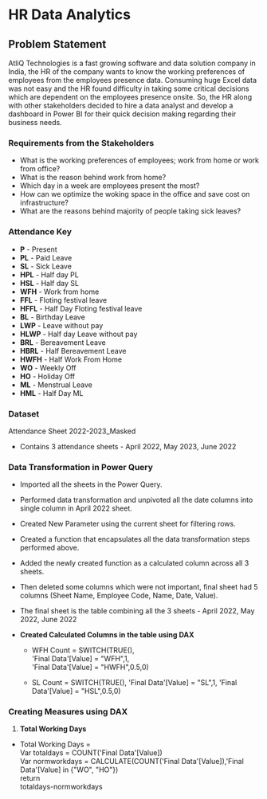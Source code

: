 # HR Data Analytics

## Problem Statement
AtliQ Technologies is a fast growing software and data solution company in India, the HR of the company wants to know the working preferences of employees from the employees presence data. Consuming huge Excel data was not easy and the HR found difficulty in taking some critical decisions which are dependent on the employees presence onsite. So, the HR along with other stakeholders decided to hire a data analyst and develop a dashboard in Power BI for their quick decision making regarding their business needs.

### Requirements from the Stakeholders
- What is the working preferences of employees; work from home or work from office?
- What is the reason behind work from home?
- Which day in a week are employees present the most?
- How can we optimize the woking space in the office and save cost on infrastructure?
- What are the reasons behind majority of people taking sick leaves?

### Attendance Key	
- **P**	- Present 
- **PL** - Paid Leave 
- **SL**	- Sick Leave 
- **HPL**	- Half day PL 
- **HSL**	- Half day SL
- **WFH**	- Work from home 
- **FFL**	- Floting festival leave 
- **HFFL**	- Half Day Floting festival leave 
- **BL** 	- Birthday Leave 
- **LWP**	- Leave without pay
- **HLWP** - Half day Leave without pay
- **BRL** - Bereavement Leave
- **HBRL** - Half Bereavement Leave
- **HWFH**	- Half Work From Home
- **WO**	- Weekly Off
- **HO**	- Holiday Off
- **ML**	- Menstrual Leave
- **HML**	- Half Day ML

### Dataset
Attendance Sheet 2022-2023_Masked 
- Contains 3 attendance sheets - April 2022, May 2023, June 2022 

### Data Transformation in Power Query
- Imported all the sheets in the Power Query.
- Performed data transformation and unpivoted all the date columns into single column in April 2022 sheet.
- Created New Parameter using the current sheet for filtering rows.
- Created a function that encapsulates all the data transformation steps performed above.
- Added the newly created function as a calculated column across all 3 sheets.
- Then deleted some columns which were not important, final sheet had 5 columns (Sheet Name, Employee Code, Name, Date, Value).
- The final sheet is the table combining all the 3 sheets - April 2022, May 2022, June 2022

- **Created Calculated Columns in the table using DAX**
  - WFH Count = SWITCH(TRUE(),      
  'Final Data'[Value] = "WFH",1,      
  'Final Data'[Value] = "HWFH",0.5,0)

  - SL Count = SWITCH(TRUE(),
  'Final Data'[Value] = "SL",1,
  'Final Data'[Value] = "HSL",0.5,0)

### Creating Measures using DAX
1. **Total Working Days**      
- Total Working Days =       
  Var totaldays = COUNT('Final Data'[Value])     
  Var normworkdays = CALCULATE(COUNT('Final Data'[Value]),'Final Data'[Value] in {"WO", "HO"})      
  return       
  totaldays-normworkdays     



